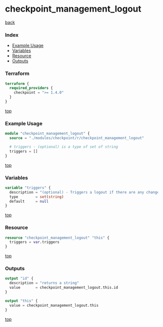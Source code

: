 # checkpoint_management_logout

[back](../checkpoint.md)

### Index

- [Example Usage](#example-usage)
- [Variables](#variables)
- [Resource](#resource)
- [Outputs](#outputs)

### Terraform

```terraform
terraform {
  required_providers {
    checkpoint = ">= 1.4.0"
  }
}
```

[top](#index)

### Example Usage

```terraform
module "checkpoint_management_logout" {
  source = "./modules/checkpoint/r/checkpoint_management_logout"

  # triggers - (optional) is a type of set of string
  triggers = []
}
```

[top](#index)

### Variables

```terraform
variable "triggers" {
  description = "(optional) - Triggers a logout if there are any changes to objects in this list."
  type        = set(string)
  default     = null
}
```

[top](#index)

### Resource

```terraform
resource "checkpoint_management_logout" "this" {
  triggers = var.triggers
}
```

[top](#index)

### Outputs

```terraform
output "id" {
  description = "returns a string"
  value       = checkpoint_management_logout.this.id
}

output "this" {
  value = checkpoint_management_logout.this
}
```

[top](#index)
